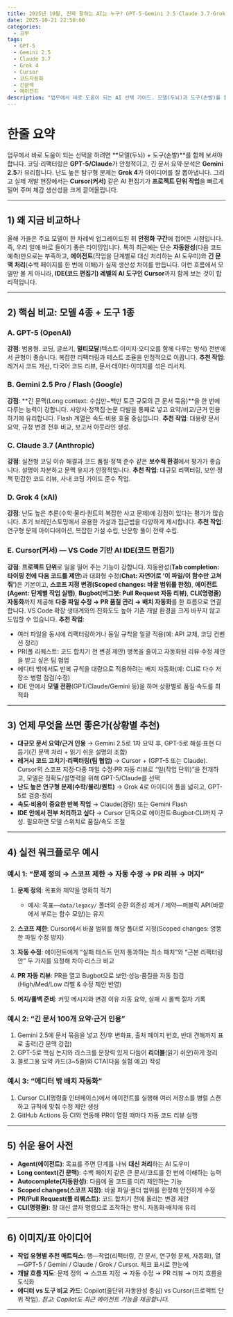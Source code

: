 ```yaml
---
title: 2025년 10월, 진짜 잘하는 AI는 누구? GPT-5·Gemini 2.5·Claude 3.7·Grok 4·Cursor 실사용 비교
date: 2025-10-21 22:50:00
categories:
  - 공부
tags:
  - GPT-5
  - Gemini 2.5
  - Claude 3.7
  - Grok 4
  - Cursor
  - 코드자동화
  - 긴문맥
  - 에이전트
description: "업무에서 바로 도움이 되는 AI 선택 가이드. 모델(두뇌)과 도구(손발)를 함께 비교하여 코딩·리팩터링·장문 요약·연구형 문제·프로젝트 자동화에 맞는 조합을 정리했습니다."
---
```


# 한줄 요약

업무에서 바로 도움이 되는 선택을 하려면 **모델(두뇌) + 도구(손발)**를 함께 보셔야 합니다. 코딩·리팩터링은 **GPT-5/Claude**가 안정적이고, 긴 문서 요약·분석은 **Gemini 2.5**가 유리합니다. 난도 높은 탐구형 문제는 **Grok 4**가 아이디어를 잘 뽑아냅니다. 그리고 실제 개발 현장에서는 **Cursor(커서)** 같은 AI 편집기가 **프로젝트 단위 작업**을 빠르게 밀어 주며 체감 생산성을 크게 끌어올립니다.

---

## 1) 왜 지금 비교하나

올해 가을은 주요 모델이 한 차례씩 업그레이드된 뒤 **안정화 구간**에 접어든 시점입니다. 즉, 우리 일에 바로 들이기 좋은 타이밍입니다. 특히 최근에는 단순 **자동완성**(다음 코드 예측)만으로는 부족하고, **에이전트**(작업을 단계별로 대신 처리하는 AI 도우미)와 **긴 문맥 처리**(수백 페이지를 한 번에 이해)가 실제 생산성 차이를 만듭니다. 이런 흐름에서 모델만 볼 게 아니라, **IDE(코드 편집기) 레벨의 AI 도구인 Cursor**까지 함께 보는 것이 합리적입니다.

---

## 2) 핵심 비교: 모델 4종 + 도구 1종

<!-- more -->

### A. GPT-5 (OpenAI)

**강점**: 범용형. 코딩, 글쓰기, **멀티모달**(텍스트·이미지·오디오를 함께 다루는 방식) 전반에서 균형이 좋습니다. 복잡한 리팩터링과 테스트 조율을 안정적으로 이끕니다.
**추천 작업**: 레거시 코드 개선, 다국어 코드 리뷰, 문서·데이터·이미지를 섞은 리서치.

### B. Gemini 2.5 Pro / Flash (Google)

**강점**: **긴 문맥(Long context: 수십만~백만 토큰 규모의 큰 문서 묶음)**을 한 번에 다루는 능력이 강합니다. 사양서·정책집·논문 다발을 통째로 넣고 요약/비교/근거 인용하기에 유리합니다. Flash 계열은 속도·비용 효율 중심입니다.
**추천 작업**: 대용량 문서 요약, 규정 변경 전후 비교, 보고서 아웃라인 생성.

### C. Claude 3.7 (Anthropic)

**강점**: 실전형 코딩 이슈 해결과 코드 품질·정책 준수 같은 **보수적 환경**에서 평가가 좋습니다. 설명이 차분하고 문맥 유지가 안정적입니다.
**추천 작업**: 대규모 리팩터링, 보안·정책 민감한 코드 리뷰, 사내 코딩 가이드 준수 작업.

### D. Grok 4 (xAI)

**강점**: 난도 높은 추론(수학·물리·퀀트의 복잡한 사고 문제)에 강점이 있다는 평가가 많습니다. 초기 브레인스토밍에서 유용한 가설과 접근법을 다양하게 제시합니다.
**추천 작업**: 연구형 문제 아이디에이션, 복잡한 가설 수립, 난문항 풀이 전략 수립.

### E. Cursor(커서) — VS Code 기반 AI IDE(코드 편집기)

**강점**: **프로젝트 단위**로 일을 밀어 주는 기능이 강합니다. 자동완성(**Tab completion: 타이핑 전에 다음 코드를 제안**)과 대화형 수정(**Chat: 자연어로 ‘이 파일/이 함수만 고쳐줘’**)은 기본이고, **스코프 지정 변경(Scoped changes: 바꿀 범위를 한정)**, **에이전트(Agent: 단계별 작업 실행)**, **Bugbot(버그봇: Pull Request 자동 리뷰)**, **CLI(명령줄) 자동화**까지 제공해 **다중 파일 수정 → PR 품질 관리 → 배치 자동화**를 한 흐름으로 연결합니다. VS Code 확장 생태계와의 친화도도 높아 기존 개발 환경을 크게 바꾸지 않고 도입할 수 있습니다.
**추천 작업**:

- 여러 파일을 동시에 리팩터링하거나 동일 규칙을 일괄 적용(예: API 교체, 코딩 컨벤션 정리)
- PR(풀 리퀘스트: 코드 합치기 전 변경 제안) 병목을 줄이고 자동화된 리뷰·수정 제안을 받고 싶은 팀 협업
- 에디터 밖에서도 반복 규칙을 대량으로 적용하려는 배치 자동화(예: CLI로 다수 저장소 병렬 점검/수정)
- IDE 안에서 **모델 전환**(GPT/Claude/Gemini 등)을 하며 상황별로 품질·속도를 최적화

---

## 3) 언제 무엇을 쓰면 좋은가(상황별 추천)

- **대규모 문서 요약/근거 인용** → Gemini 2.5로 1차 요약 후, GPT-5로 해설·표현 다듬기(긴 문맥 처리 + 읽기 쉬운 설명의 조합)
- **레거시 코드 고치기·리팩터링(팀 협업)** → Cursor + (GPT-5 또는 Claude). Cursor의 스코프 지정·다중 파일 수정·PR 자동 리뷰로 “일(작업 단위)”을 전개하고, 모델은 정확도/설명력을 위해 GPT-5/Claude를 선택
- **난도 높은 연구형 문제(수학/물리/퀀트)** → Grok 4로 아이디어 풀을 넓히고, GPT-5로 검증·정리
- **속도·비용이 중요한 반복 작업** → Claude(경량) 또는 Gemini Flash
- **IDE 안에서 전부 처리하고 싶다** → Cursor 단독으로 에이전트·Bugbot·CLI까지 구성. 필요하면 모델 스위치로 품질/속도 조절

---

## 4) 실전 워크플로우 예시

### 예시 1: “문제 정의 → 스코프 제한 → 자동 수정 → PR 리뷰 → 머지”

1. **문제 정의**: 목표와 제약을 명확히 적기

   - 예시: 목표—`data/legacy/` 폴더의 순환 의존성 제거 / 제약—퍼블릭 API(바깥에서 부르는 함수 모양)는 유지

2. **스코프 제한**: Cursor에서 바꿀 범위를 해당 폴더로 지정(Scoped changes: 엉뚱한 파일 수정 방지)
3. **자동 수정**: 에이전트에게 “실패 테스트 먼저 통과하는 최소 패치”와 “근본 리팩터링안” 두 가지를 요청해 차이·리스크 비교
4. **PR 자동 리뷰**: PR을 열고 Bugbot으로 보안·성능·품질을 자동 점검(High/Med/Low 라벨 & 수정 제안 반영)
5. **머지/롤백 준비**: 커밋 메시지와 변경 이유 자동 요약, 실패 시 롤백 절차 기록

### 예시 2: “긴 문서 100개 요약·근거 인용”

1. Gemini 2.5에 문서 묶음을 넣고 전/후 변화표, 출처 페이지 번호, 반대 견해까지 표로 출력(긴 문맥 강점)
2. GPT-5로 핵심 논지와 리스크를 문장력 있게 다듬어 **리더블**(읽기 쉬운)하게 정리
3. 블로그용 요약 카드(3~5줄)와 CTA(다음 실험 예고) 작성

### 예시 3: “에디터 밖 배치 자동화”

1. Cursor CLI(명령줄 인터페이스)에서 에이전트를 실행해 여러 저장소를 병렬 스캔하고 규칙에 맞춰 수정 제안 생성
2. GitHub Actions 등 CI와 연동해 PR이 열릴 때마다 자동 코드 리뷰 실행

---

## 5) 쉬운 용어 사전

- **Agent(에이전트)**: 목표를 주면 단계를 나눠 **대신 처리**하는 AI 도우미
- **Long context(긴 문맥)**: 수백 페이지 같은 큰 문서/코드를 한 번에 이해하는 능력
- **Autocomplete(자동완성)**: 다음에 올 코드를 미리 제안하는 기능
- **Scoped changes(스코프 지정)**: 바꿀 파일·폴더 범위를 한정해 안전하게 수정
- **PR/Pull Request(풀 리퀘스트)**: 코드 합치기 전에 올리는 변경 제안
- **CLI(명령줄)**: 창 대신 글자 명령으로 조작하는 방식. 자동화·배치에 유리

---

## 6) 이미지/표 아이디어

- **작업 유형별 추천 매트릭스**: 행—작업(리팩터링, 긴 문서, 연구형 문제, 자동화), 열—GPT-5 / Gemini / Claude / Grok / Cursor. 체크 표시로 한눈에
- **개발 흐름 지도**: 문제 정의 → 스코프 지정 → 자동 수정 → PR 리뷰 → 머지 흐름을 도식화
- **에디터 vs 도구 비교 카드**: Copilot(줄단위 자동완성 중심) vs Cursor(프로젝트 단위 작업). _참고: Copilot도 최근 에이전트 기능을 제공합니다._

---
